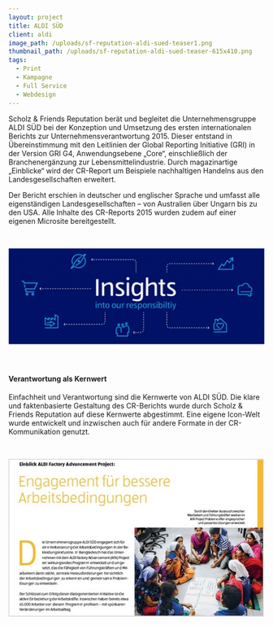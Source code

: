 ```yaml
---
layout: project
title: ALDI SÜD
client: aldi
image_path: /uploads/sf-reputation-aldi-sued-teaser1.png
thumbnail_path: /uploads/sf-reputation-aldi-sued-teaser-615x410.png
tags:
  - Print
  - Kampagne
  - Full Service
  - Webdesign
---
```



Scholz & Friends Reputation ber&auml;t und begleitet die Unternehmensgruppe ALDI S&Uuml;D bei der Konzeption und Umsetzung des ersten internationalen Berichts zur Unternehmensverantwortung 2015. Dieser entstand in &Uuml;bereinstimmung mit den Leitlinien der Global Reporting Initiative (GRI) in der Version GRI G4, Anwendungsebene „Core“, einschlie&szlig;lich der Branchenerg&auml;nzung zur Lebensmittelindustrie. Durch magazinartige „Einblicke“ wird der CR-Report um Beispiele nachhaltigen Handelns aus den Landesgesellschaften erweitert.

Der Bericht erschien in deutscher und englischer Sprache und umfasst alle eigenst&auml;ndigen Landesgesellschaften – von Australien &uuml;ber Ungarn bis zu den USA. Alle Inhalte des CR-Reports 2015 wurden zudem auf einer eigenen Microsite bereitgestellt.

&nbsp;

![](/uploads/versions/sf-reputation-aldi-sued-teaser3-1024x385---x----1024-385x---.png)

#### &nbsp;

#### Verantwortung als Kernwert

Einfachheit und Verantwortung sind die Kernwerte von ALDI S&Uuml;D. Die klare und faktenbasierte Gestaltung des CR-Berichts wurde durch Scholz & Friends Reputation auf diese Kernwerte abgestimmt. Eine eigene Icon-Welt wurde entwickelt und inzwischen auch f&uuml;r andere Formate in der CR-Kommunikation genutzt.

&nbsp;

![](/uploads/versions/sf-reputation-aldi-sued-teaser2---x----503-310x---.jpg)